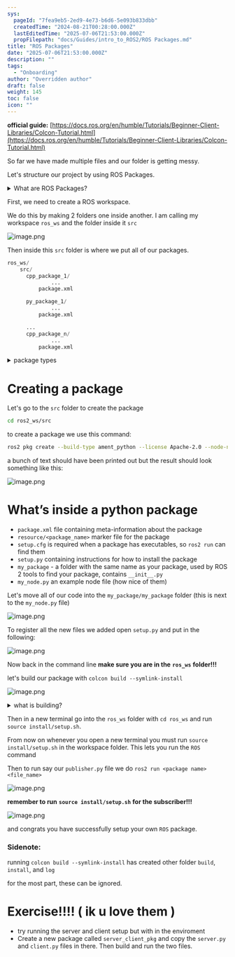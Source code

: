```yaml
---
sys:
  pageId: "7fea9eb5-2ed9-4e73-b6d6-5e093b833dbb"
  createdTime: "2024-08-21T00:28:00.000Z"
  lastEditedTime: "2025-07-06T21:53:00.000Z"
  propFilepath: "docs/Guides/intro_to_ROS2/ROS Packages.md"
title: "ROS Packages"
date: "2025-07-06T21:53:00.000Z"
description: ""
tags:
  - "Onboarding"
author: "Overridden author"
draft: false
weight: 145
toc: false
icon: ""
---
```


**official guide:** [https://docs.ros.org/en/humble/Tutorials/Beginner-Client-Libraries/Colcon-Tutorial.html](https://docs.ros.org/en/humble/Tutorials/Beginner-Client-Libraries/Colcon-Tutorial.html)

So far we have made multiple files and our folder is getting messy.

Let's structure our project by using ROS Packages.

<details>
      <summary>What are ROS Packages?</summary>
      ROS Packages are, as the name implies, packages of code that are highly sharable between ROS developers.
  </details>

First, we need to create a ROS workspace.

We do this by making 2 folders one inside another. I am calling my workspace `ros_ws` and the folder inside it `src`

![image.png](https://prod-files-secure.s3.us-west-2.amazonaws.com/d518164a-d88e-44d1-a4ee-3adb3bd8bce0/70706947-fd18-4537-a67b-e12946812d31/image.png?X-Amz-Algorithm=AWS4-HMAC-SHA256&X-Amz-Content-Sha256=UNSIGNED-PAYLOAD&X-Amz-Credential=ASIAZI2LB4662CO5IRMX%2F20250804%2Fus-west-2%2Fs3%2Faws4_request&X-Amz-Date=20250804T230936Z&X-Amz-Expires=3600&X-Amz-Security-Token=IQoJb3JpZ2luX2VjEBcaCXVzLXdlc3QtMiJGMEQCIA%2Bwdou9cKfQCIA54t%2FY1zmNtW4yzpvWSRpr3tRnBzenAiAprl6iOy9wFsvKAg%2BlI8WsoJKcBAD2mjVXv5fklQIycyr%2FAwhQEAAaDDYzNzQyMzE4MzgwNSIMBx4BTHaoLIQ1SJbAKtwDnRz%2FclGw%2F%2F39KQiJb7wU7nZJCygcd8%2BEbLBR1jmTsWqfNmzBuFuruLTsEyKtf3pnS1tT1HNjYloJUHAOlvpzCaCkHI%2BxC40y9Xg%2BAlMibsLjQg0Jl0HnX%2BZrWvWrDagIKcVh0Ngo9PJsPYuddfjhGyKs%2B3f3LxpWTfSZ8dp6mWuNFp2ROwAwF4mpDkruWBjo1BvuJWfY%2BUkZG9TpxKbGnyzF%2F441g3tLPaCUjxpoPLJ19%2BjW0LBC6HShfnYCcT8fyuwgCicq4Xbd1BDQIJQVNo%2FbFmuuV%2F4Ahr0PvSr4MeWAJokaAVCIuML0MDzqG%2F16LARZoxt0GoTQ%2Fb25UVx3rwcT6vzUrq3HxqN0aJDhgGR9TLS3O6mVjSXUVvYwSAbgLI1zD3UyyUoiC52oewIOqQx%2FvOV2ibKHGZOTS3mXLswty5%2F2UwnBCqGQmHo0XDOk7SO459nKQoL%2BhOpq2q4OFzBaAFqMAHlLGw4CbqINBwi1RDlcmacU6qxiL0yj3ox6isBXxNZgV6z2MNxr4NeIHsYxlX67aFgajVVPNiMHo6fblCnvD9hNVxWhqM%2BoOh8fbwvwceMD%2FD9WD%2BXZHIoziWqUybFXhrypvA77THPjDa7UT3LaWiLuIb8Tkj8wrPTExAY6pgH53JbBwlOFtUxynbF9LLrdAMN1%2BCbYvMuG4eHunhc99gYvaB2e9o8yfd1Bj0UTFCVWEjFf%2FnWrsKrPP5F%2FjJbI7lEOEYFQyA2%2Blkn7Mu5PBI6R3E1VAWTyy98z5NEwPdmHphgsp%2F7lGzZMJmZD61HNfMZau%2BRUDJ0mb9iepbb6ZRdlB1gH11fRlBxdbBc88eJGzvy0He%2BD8EfaA037jV9AHvvcpvoT&X-Amz-Signature=d4fe39b8555010ff996755cac32869c96546c74ebefb3d4c7561100830fb5061&X-Amz-SignedHeaders=host&x-amz-checksum-mode=ENABLED&x-id=GetObject)

Then inside this `src` folder is where we put all of our packages.

```python
ros_ws/
    src/
      cpp_package_1/
		      ...
          package.xml

      py_package_1/
		      ...
          package.xml

      ...
      cpp_package_n/
		      ...
          package.xml

```

<details>

<summary>package types</summary>

packages can be either `C++` or python.

the intern file structure is different for each but for this guide we will stick to creating python packages

</details>

# Creating a package

Let's go to the `src` folder to create the package

```bash
cd ros2_ws/src
```

to create a package we use this command:

```bash
ros2 pkg create --build-type ament_python --license Apache-2.0 --node-name my_node my_package
```

a bunch of text should have been printed out but the result should look something like this:

![image.png](https://prod-files-secure.s3.us-west-2.amazonaws.com/d518164a-d88e-44d1-a4ee-3adb3bd8bce0/e6cf1e3f-8512-4a3e-b131-079f800bf3e8/image.png?X-Amz-Algorithm=AWS4-HMAC-SHA256&X-Amz-Content-Sha256=UNSIGNED-PAYLOAD&X-Amz-Credential=ASIAZI2LB4662CO5IRMX%2F20250804%2Fus-west-2%2Fs3%2Faws4_request&X-Amz-Date=20250804T230936Z&X-Amz-Expires=3600&X-Amz-Security-Token=IQoJb3JpZ2luX2VjEBcaCXVzLXdlc3QtMiJGMEQCIA%2Bwdou9cKfQCIA54t%2FY1zmNtW4yzpvWSRpr3tRnBzenAiAprl6iOy9wFsvKAg%2BlI8WsoJKcBAD2mjVXv5fklQIycyr%2FAwhQEAAaDDYzNzQyMzE4MzgwNSIMBx4BTHaoLIQ1SJbAKtwDnRz%2FclGw%2F%2F39KQiJb7wU7nZJCygcd8%2BEbLBR1jmTsWqfNmzBuFuruLTsEyKtf3pnS1tT1HNjYloJUHAOlvpzCaCkHI%2BxC40y9Xg%2BAlMibsLjQg0Jl0HnX%2BZrWvWrDagIKcVh0Ngo9PJsPYuddfjhGyKs%2B3f3LxpWTfSZ8dp6mWuNFp2ROwAwF4mpDkruWBjo1BvuJWfY%2BUkZG9TpxKbGnyzF%2F441g3tLPaCUjxpoPLJ19%2BjW0LBC6HShfnYCcT8fyuwgCicq4Xbd1BDQIJQVNo%2FbFmuuV%2F4Ahr0PvSr4MeWAJokaAVCIuML0MDzqG%2F16LARZoxt0GoTQ%2Fb25UVx3rwcT6vzUrq3HxqN0aJDhgGR9TLS3O6mVjSXUVvYwSAbgLI1zD3UyyUoiC52oewIOqQx%2FvOV2ibKHGZOTS3mXLswty5%2F2UwnBCqGQmHo0XDOk7SO459nKQoL%2BhOpq2q4OFzBaAFqMAHlLGw4CbqINBwi1RDlcmacU6qxiL0yj3ox6isBXxNZgV6z2MNxr4NeIHsYxlX67aFgajVVPNiMHo6fblCnvD9hNVxWhqM%2BoOh8fbwvwceMD%2FD9WD%2BXZHIoziWqUybFXhrypvA77THPjDa7UT3LaWiLuIb8Tkj8wrPTExAY6pgH53JbBwlOFtUxynbF9LLrdAMN1%2BCbYvMuG4eHunhc99gYvaB2e9o8yfd1Bj0UTFCVWEjFf%2FnWrsKrPP5F%2FjJbI7lEOEYFQyA2%2Blkn7Mu5PBI6R3E1VAWTyy98z5NEwPdmHphgsp%2F7lGzZMJmZD61HNfMZau%2BRUDJ0mb9iepbb6ZRdlB1gH11fRlBxdbBc88eJGzvy0He%2BD8EfaA037jV9AHvvcpvoT&X-Amz-Signature=d6fcb4c5e7250933a79d31f3c44a06b49cf7ed616ffa9f9ddcc797e3c1761594&X-Amz-SignedHeaders=host&x-amz-checksum-mode=ENABLED&x-id=GetObject)

# What’s inside a python package

- `package.xml` file containing meta-information about the package
- `resource/<package_name>` marker file for the package
- `setup.cfg` is required when a package has executables, so `ros2 run` can find them
- `setup.py` containing instructions for how to install the package
- `my_package` - a folder with the same name as your package, used by ROS 2 tools to find your package, contains `__init__.py`
- `my_node.py` an example node file (how nice of them)

Let's move all of our code into the `my_package/my_package` folder (this is next to the `my_node.py` file)

![image.png](https://prod-files-secure.s3.us-west-2.amazonaws.com/d518164a-d88e-44d1-a4ee-3adb3bd8bce0/9ce58f11-0da9-4d3e-b86d-506a9685d378/image.png?X-Amz-Algorithm=AWS4-HMAC-SHA256&X-Amz-Content-Sha256=UNSIGNED-PAYLOAD&X-Amz-Credential=ASIAZI2LB4662CO5IRMX%2F20250804%2Fus-west-2%2Fs3%2Faws4_request&X-Amz-Date=20250804T230936Z&X-Amz-Expires=3600&X-Amz-Security-Token=IQoJb3JpZ2luX2VjEBcaCXVzLXdlc3QtMiJGMEQCIA%2Bwdou9cKfQCIA54t%2FY1zmNtW4yzpvWSRpr3tRnBzenAiAprl6iOy9wFsvKAg%2BlI8WsoJKcBAD2mjVXv5fklQIycyr%2FAwhQEAAaDDYzNzQyMzE4MzgwNSIMBx4BTHaoLIQ1SJbAKtwDnRz%2FclGw%2F%2F39KQiJb7wU7nZJCygcd8%2BEbLBR1jmTsWqfNmzBuFuruLTsEyKtf3pnS1tT1HNjYloJUHAOlvpzCaCkHI%2BxC40y9Xg%2BAlMibsLjQg0Jl0HnX%2BZrWvWrDagIKcVh0Ngo9PJsPYuddfjhGyKs%2B3f3LxpWTfSZ8dp6mWuNFp2ROwAwF4mpDkruWBjo1BvuJWfY%2BUkZG9TpxKbGnyzF%2F441g3tLPaCUjxpoPLJ19%2BjW0LBC6HShfnYCcT8fyuwgCicq4Xbd1BDQIJQVNo%2FbFmuuV%2F4Ahr0PvSr4MeWAJokaAVCIuML0MDzqG%2F16LARZoxt0GoTQ%2Fb25UVx3rwcT6vzUrq3HxqN0aJDhgGR9TLS3O6mVjSXUVvYwSAbgLI1zD3UyyUoiC52oewIOqQx%2FvOV2ibKHGZOTS3mXLswty5%2F2UwnBCqGQmHo0XDOk7SO459nKQoL%2BhOpq2q4OFzBaAFqMAHlLGw4CbqINBwi1RDlcmacU6qxiL0yj3ox6isBXxNZgV6z2MNxr4NeIHsYxlX67aFgajVVPNiMHo6fblCnvD9hNVxWhqM%2BoOh8fbwvwceMD%2FD9WD%2BXZHIoziWqUybFXhrypvA77THPjDa7UT3LaWiLuIb8Tkj8wrPTExAY6pgH53JbBwlOFtUxynbF9LLrdAMN1%2BCbYvMuG4eHunhc99gYvaB2e9o8yfd1Bj0UTFCVWEjFf%2FnWrsKrPP5F%2FjJbI7lEOEYFQyA2%2Blkn7Mu5PBI6R3E1VAWTyy98z5NEwPdmHphgsp%2F7lGzZMJmZD61HNfMZau%2BRUDJ0mb9iepbb6ZRdlB1gH11fRlBxdbBc88eJGzvy0He%2BD8EfaA037jV9AHvvcpvoT&X-Amz-Signature=450b6694ae3fd15b835321b476e28a6d18f74ba882ae9f295f05ad1d829248c7&X-Amz-SignedHeaders=host&x-amz-checksum-mode=ENABLED&x-id=GetObject)

To register all the new files we added open `setup.py` and put in the following:

![image.png](https://prod-files-secure.s3.us-west-2.amazonaws.com/d518164a-d88e-44d1-a4ee-3adb3bd8bce0/1cd7c262-4cae-4496-9d75-c178537d24a2/image.png?X-Amz-Algorithm=AWS4-HMAC-SHA256&X-Amz-Content-Sha256=UNSIGNED-PAYLOAD&X-Amz-Credential=ASIAZI2LB4662CO5IRMX%2F20250804%2Fus-west-2%2Fs3%2Faws4_request&X-Amz-Date=20250804T230936Z&X-Amz-Expires=3600&X-Amz-Security-Token=IQoJb3JpZ2luX2VjEBcaCXVzLXdlc3QtMiJGMEQCIA%2Bwdou9cKfQCIA54t%2FY1zmNtW4yzpvWSRpr3tRnBzenAiAprl6iOy9wFsvKAg%2BlI8WsoJKcBAD2mjVXv5fklQIycyr%2FAwhQEAAaDDYzNzQyMzE4MzgwNSIMBx4BTHaoLIQ1SJbAKtwDnRz%2FclGw%2F%2F39KQiJb7wU7nZJCygcd8%2BEbLBR1jmTsWqfNmzBuFuruLTsEyKtf3pnS1tT1HNjYloJUHAOlvpzCaCkHI%2BxC40y9Xg%2BAlMibsLjQg0Jl0HnX%2BZrWvWrDagIKcVh0Ngo9PJsPYuddfjhGyKs%2B3f3LxpWTfSZ8dp6mWuNFp2ROwAwF4mpDkruWBjo1BvuJWfY%2BUkZG9TpxKbGnyzF%2F441g3tLPaCUjxpoPLJ19%2BjW0LBC6HShfnYCcT8fyuwgCicq4Xbd1BDQIJQVNo%2FbFmuuV%2F4Ahr0PvSr4MeWAJokaAVCIuML0MDzqG%2F16LARZoxt0GoTQ%2Fb25UVx3rwcT6vzUrq3HxqN0aJDhgGR9TLS3O6mVjSXUVvYwSAbgLI1zD3UyyUoiC52oewIOqQx%2FvOV2ibKHGZOTS3mXLswty5%2F2UwnBCqGQmHo0XDOk7SO459nKQoL%2BhOpq2q4OFzBaAFqMAHlLGw4CbqINBwi1RDlcmacU6qxiL0yj3ox6isBXxNZgV6z2MNxr4NeIHsYxlX67aFgajVVPNiMHo6fblCnvD9hNVxWhqM%2BoOh8fbwvwceMD%2FD9WD%2BXZHIoziWqUybFXhrypvA77THPjDa7UT3LaWiLuIb8Tkj8wrPTExAY6pgH53JbBwlOFtUxynbF9LLrdAMN1%2BCbYvMuG4eHunhc99gYvaB2e9o8yfd1Bj0UTFCVWEjFf%2FnWrsKrPP5F%2FjJbI7lEOEYFQyA2%2Blkn7Mu5PBI6R3E1VAWTyy98z5NEwPdmHphgsp%2F7lGzZMJmZD61HNfMZau%2BRUDJ0mb9iepbb6ZRdlB1gH11fRlBxdbBc88eJGzvy0He%2BD8EfaA037jV9AHvvcpvoT&X-Amz-Signature=34244375556729ad0c7bf5f52a96ee35584278a1456a487c3ca8629f8c00a5bf&X-Amz-SignedHeaders=host&x-amz-checksum-mode=ENABLED&x-id=GetObject)

Now back in the command line **make sure you are in the** **`ros_ws`** **folder!!!**

let's build our package with `colcon build --symlink-install`

![image.png](https://prod-files-secure.s3.us-west-2.amazonaws.com/d518164a-d88e-44d1-a4ee-3adb3bd8bce0/2f2a0d27-b173-48fd-b189-5f5c0ce65619/image.png?X-Amz-Algorithm=AWS4-HMAC-SHA256&X-Amz-Content-Sha256=UNSIGNED-PAYLOAD&X-Amz-Credential=ASIAZI2LB4662CO5IRMX%2F20250804%2Fus-west-2%2Fs3%2Faws4_request&X-Amz-Date=20250804T230936Z&X-Amz-Expires=3600&X-Amz-Security-Token=IQoJb3JpZ2luX2VjEBcaCXVzLXdlc3QtMiJGMEQCIA%2Bwdou9cKfQCIA54t%2FY1zmNtW4yzpvWSRpr3tRnBzenAiAprl6iOy9wFsvKAg%2BlI8WsoJKcBAD2mjVXv5fklQIycyr%2FAwhQEAAaDDYzNzQyMzE4MzgwNSIMBx4BTHaoLIQ1SJbAKtwDnRz%2FclGw%2F%2F39KQiJb7wU7nZJCygcd8%2BEbLBR1jmTsWqfNmzBuFuruLTsEyKtf3pnS1tT1HNjYloJUHAOlvpzCaCkHI%2BxC40y9Xg%2BAlMibsLjQg0Jl0HnX%2BZrWvWrDagIKcVh0Ngo9PJsPYuddfjhGyKs%2B3f3LxpWTfSZ8dp6mWuNFp2ROwAwF4mpDkruWBjo1BvuJWfY%2BUkZG9TpxKbGnyzF%2F441g3tLPaCUjxpoPLJ19%2BjW0LBC6HShfnYCcT8fyuwgCicq4Xbd1BDQIJQVNo%2FbFmuuV%2F4Ahr0PvSr4MeWAJokaAVCIuML0MDzqG%2F16LARZoxt0GoTQ%2Fb25UVx3rwcT6vzUrq3HxqN0aJDhgGR9TLS3O6mVjSXUVvYwSAbgLI1zD3UyyUoiC52oewIOqQx%2FvOV2ibKHGZOTS3mXLswty5%2F2UwnBCqGQmHo0XDOk7SO459nKQoL%2BhOpq2q4OFzBaAFqMAHlLGw4CbqINBwi1RDlcmacU6qxiL0yj3ox6isBXxNZgV6z2MNxr4NeIHsYxlX67aFgajVVPNiMHo6fblCnvD9hNVxWhqM%2BoOh8fbwvwceMD%2FD9WD%2BXZHIoziWqUybFXhrypvA77THPjDa7UT3LaWiLuIb8Tkj8wrPTExAY6pgH53JbBwlOFtUxynbF9LLrdAMN1%2BCbYvMuG4eHunhc99gYvaB2e9o8yfd1Bj0UTFCVWEjFf%2FnWrsKrPP5F%2FjJbI7lEOEYFQyA2%2Blkn7Mu5PBI6R3E1VAWTyy98z5NEwPdmHphgsp%2F7lGzZMJmZD61HNfMZau%2BRUDJ0mb9iepbb6ZRdlB1gH11fRlBxdbBc88eJGzvy0He%2BD8EfaA037jV9AHvvcpvoT&X-Amz-Signature=7759b0777dfddf7251314f157323fd31a48a16222a6bc691dfa73afecbee5983&X-Amz-SignedHeaders=host&x-amz-checksum-mode=ENABLED&x-id=GetObject)

<details>

<summary>what is building?</summary>

if you are a CS major at Rose-Hulman you will learn the answer to this in CSSE132

but TLDR; is it combines all the code files into one program that can be run easily 

</details>

Then in a new terminal go into the `ros_ws` folder with `cd ros_ws` and run `source install/setup.sh`. 

From now on whenever you open a new terminal you must run `source install/setup.sh` in the workspace folder. This lets you run the `ROS` command

Then to run say our `publisher.py` file we do `ros2 run <package name> <file_name>`

![image.png](https://prod-files-secure.s3.us-west-2.amazonaws.com/d518164a-d88e-44d1-a4ee-3adb3bd8bce0/4f4b1219-3a44-4632-aa0a-ce3471699f59/image.png?X-Amz-Algorithm=AWS4-HMAC-SHA256&X-Amz-Content-Sha256=UNSIGNED-PAYLOAD&X-Amz-Credential=ASIAZI2LB4662CO5IRMX%2F20250804%2Fus-west-2%2Fs3%2Faws4_request&X-Amz-Date=20250804T230936Z&X-Amz-Expires=3600&X-Amz-Security-Token=IQoJb3JpZ2luX2VjEBcaCXVzLXdlc3QtMiJGMEQCIA%2Bwdou9cKfQCIA54t%2FY1zmNtW4yzpvWSRpr3tRnBzenAiAprl6iOy9wFsvKAg%2BlI8WsoJKcBAD2mjVXv5fklQIycyr%2FAwhQEAAaDDYzNzQyMzE4MzgwNSIMBx4BTHaoLIQ1SJbAKtwDnRz%2FclGw%2F%2F39KQiJb7wU7nZJCygcd8%2BEbLBR1jmTsWqfNmzBuFuruLTsEyKtf3pnS1tT1HNjYloJUHAOlvpzCaCkHI%2BxC40y9Xg%2BAlMibsLjQg0Jl0HnX%2BZrWvWrDagIKcVh0Ngo9PJsPYuddfjhGyKs%2B3f3LxpWTfSZ8dp6mWuNFp2ROwAwF4mpDkruWBjo1BvuJWfY%2BUkZG9TpxKbGnyzF%2F441g3tLPaCUjxpoPLJ19%2BjW0LBC6HShfnYCcT8fyuwgCicq4Xbd1BDQIJQVNo%2FbFmuuV%2F4Ahr0PvSr4MeWAJokaAVCIuML0MDzqG%2F16LARZoxt0GoTQ%2Fb25UVx3rwcT6vzUrq3HxqN0aJDhgGR9TLS3O6mVjSXUVvYwSAbgLI1zD3UyyUoiC52oewIOqQx%2FvOV2ibKHGZOTS3mXLswty5%2F2UwnBCqGQmHo0XDOk7SO459nKQoL%2BhOpq2q4OFzBaAFqMAHlLGw4CbqINBwi1RDlcmacU6qxiL0yj3ox6isBXxNZgV6z2MNxr4NeIHsYxlX67aFgajVVPNiMHo6fblCnvD9hNVxWhqM%2BoOh8fbwvwceMD%2FD9WD%2BXZHIoziWqUybFXhrypvA77THPjDa7UT3LaWiLuIb8Tkj8wrPTExAY6pgH53JbBwlOFtUxynbF9LLrdAMN1%2BCbYvMuG4eHunhc99gYvaB2e9o8yfd1Bj0UTFCVWEjFf%2FnWrsKrPP5F%2FjJbI7lEOEYFQyA2%2Blkn7Mu5PBI6R3E1VAWTyy98z5NEwPdmHphgsp%2F7lGzZMJmZD61HNfMZau%2BRUDJ0mb9iepbb6ZRdlB1gH11fRlBxdbBc88eJGzvy0He%2BD8EfaA037jV9AHvvcpvoT&X-Amz-Signature=c4a06c7d8682cc92733a6c7dc4df9974af0e2828b6d1f0950792a5a3d2c22f0a&X-Amz-SignedHeaders=host&x-amz-checksum-mode=ENABLED&x-id=GetObject)

**remember to run** **`source install/setup.sh`** **for the subscriber!!!**

![image.png](https://prod-files-secure.s3.us-west-2.amazonaws.com/d518164a-d88e-44d1-a4ee-3adb3bd8bce0/02121119-dad4-49ec-8356-c956108b4243/image.png?X-Amz-Algorithm=AWS4-HMAC-SHA256&X-Amz-Content-Sha256=UNSIGNED-PAYLOAD&X-Amz-Credential=ASIAZI2LB4662CO5IRMX%2F20250804%2Fus-west-2%2Fs3%2Faws4_request&X-Amz-Date=20250804T230936Z&X-Amz-Expires=3600&X-Amz-Security-Token=IQoJb3JpZ2luX2VjEBcaCXVzLXdlc3QtMiJGMEQCIA%2Bwdou9cKfQCIA54t%2FY1zmNtW4yzpvWSRpr3tRnBzenAiAprl6iOy9wFsvKAg%2BlI8WsoJKcBAD2mjVXv5fklQIycyr%2FAwhQEAAaDDYzNzQyMzE4MzgwNSIMBx4BTHaoLIQ1SJbAKtwDnRz%2FclGw%2F%2F39KQiJb7wU7nZJCygcd8%2BEbLBR1jmTsWqfNmzBuFuruLTsEyKtf3pnS1tT1HNjYloJUHAOlvpzCaCkHI%2BxC40y9Xg%2BAlMibsLjQg0Jl0HnX%2BZrWvWrDagIKcVh0Ngo9PJsPYuddfjhGyKs%2B3f3LxpWTfSZ8dp6mWuNFp2ROwAwF4mpDkruWBjo1BvuJWfY%2BUkZG9TpxKbGnyzF%2F441g3tLPaCUjxpoPLJ19%2BjW0LBC6HShfnYCcT8fyuwgCicq4Xbd1BDQIJQVNo%2FbFmuuV%2F4Ahr0PvSr4MeWAJokaAVCIuML0MDzqG%2F16LARZoxt0GoTQ%2Fb25UVx3rwcT6vzUrq3HxqN0aJDhgGR9TLS3O6mVjSXUVvYwSAbgLI1zD3UyyUoiC52oewIOqQx%2FvOV2ibKHGZOTS3mXLswty5%2F2UwnBCqGQmHo0XDOk7SO459nKQoL%2BhOpq2q4OFzBaAFqMAHlLGw4CbqINBwi1RDlcmacU6qxiL0yj3ox6isBXxNZgV6z2MNxr4NeIHsYxlX67aFgajVVPNiMHo6fblCnvD9hNVxWhqM%2BoOh8fbwvwceMD%2FD9WD%2BXZHIoziWqUybFXhrypvA77THPjDa7UT3LaWiLuIb8Tkj8wrPTExAY6pgH53JbBwlOFtUxynbF9LLrdAMN1%2BCbYvMuG4eHunhc99gYvaB2e9o8yfd1Bj0UTFCVWEjFf%2FnWrsKrPP5F%2FjJbI7lEOEYFQyA2%2Blkn7Mu5PBI6R3E1VAWTyy98z5NEwPdmHphgsp%2F7lGzZMJmZD61HNfMZau%2BRUDJ0mb9iepbb6ZRdlB1gH11fRlBxdbBc88eJGzvy0He%2BD8EfaA037jV9AHvvcpvoT&X-Amz-Signature=ed5a38a41cd7e1131530d1ffed0d1eee772603c9d3d831087e5016a5f9df89e9&X-Amz-SignedHeaders=host&x-amz-checksum-mode=ENABLED&x-id=GetObject)

and congrats you have successfully setup your own `ROS` package.

### Sidenote:

running `colcon build --symlink-install` has created other folder `build`, `install`, and `log`

for the most part, these can be ignored.

# Exercise!!!! ( ik u love them )

- try running the server and client setup but with in the enviroment
- Create a new package called `server_client_pkg` and copy the `server.py` and `client.py` files in there. Then build and run the two files.
